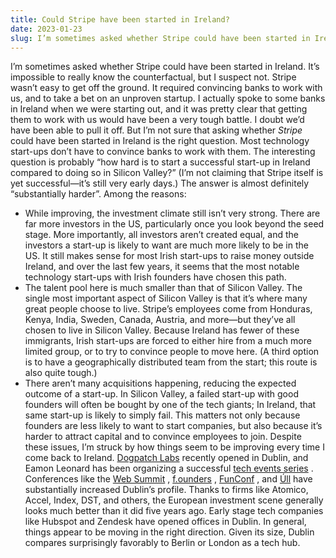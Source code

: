```yaml
---
title: Could Stripe have been started in Ireland?
date: 2023-01-23
slug: I’m sometimes asked whether Stripe could have been started in Ireland. It’s impossible to really know the counterfactual, but I suspect not.
---
```


I’m sometimes asked whether Stripe could have been started in Ireland. It’s impossible to really know the counterfactual, but I suspect not.
Stripe wasn’t easy to get off the ground. It required convincing banks to work with us, and to take a bet on an unproven startup. I actually spoke to some banks in Ireland when we were starting out, and it was pretty clear that getting them to work with us would have been a very tough battle. I doubt we’d have been able to pull it off.
But I’m not sure that asking whether *Stripe* could have been started in Ireland is the right question. Most technology start-ups don’t have to convince banks to work with them. The interesting question is probably “how hard is to start a successful start-up in Ireland compared to doing so in Silicon Valley?” (I’m not claiming that Stripe itself is yet successful—it’s still very early days.)
The answer is almost definitely “substantially harder”. Among the reasons:
* While improving, the investment climate still isn’t very strong. There are far more investors in the US, particularly once you look beyond the seed stage. More importantly, all investors aren’t created equal, and the investors a start-up is likely to want are much more likely to be in the US. It still makes sense for most Irish start-ups to raise money outside Ireland, and over the last few years, it seems that the most notable technology start-ups with Irish founders have chosen this path.
* The talent pool here is much smaller than that of Silicon Valley. The single most important aspect of Silicon Valley is that it’s where many great people choose to live. Stripe’s employees come from Honduras, Kenya, India, Sweden, Canada, Austria, and more—but they’ve all chosen to live in Silicon Valley. Because Ireland has fewer of these immigrants, Irish start-ups are forced to either hire from a much more limited group, or to try to convince people to move here. (A third option is to have a geographically distributed team from the start; this route is also quite tough.)
* There aren’t many acquisitions happening, reducing the expected outcome of a start-up. In Silicon Valley, a failed start-up with good founders will often be bought by one of the tech giants; In Ireland, that same start-up is likely to simply fail. This matters not only because founders are less likely to want to start companies, but also because it’s harder to attract capital and to convince employees to join.
Despite these issues, I’m struck by how things seem to be improving every time I come back to Ireland.  [Dogpatch Labs](http://dogpatchlabs.com/category/dpl-dublin/)  recently opened in Dublin, and Eamon Leonard has been organizing a successful  [tech events series](http://pubstandards.ie/) . Conferences like the  [Web Summit](http://www.websummit.net/) ,  [f.ounders](http://f.ounders.com/) ,  [FunConf](http://2012.funconf.com/) , and  [Úll](http://2012.ull.ie/)  have substantially increased Dublin’s profile. Thanks to firms like Atomico, Accel, Index, DST, and others, the European investment scene generally looks much better than it did five years ago. Early stage tech companies like Hubspot and Zendesk have opened offices in Dublin. In general, things appear to be moving in the right direction. Given its size, Dublin compares surprisingly favorably to Berlin or London as a tech hub.
